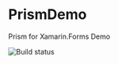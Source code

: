 # PrismDemo
Prism for Xamarin.Forms Demo

![Build status](https://build.mobile.azure.com/v0.1/apps/85aa742d-c17a-4451-938f-d02d8f8c9eb1/branches/master/badge)